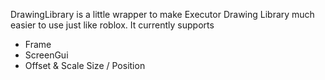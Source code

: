 DrawingLibrary is a little wrapper to make Executor Drawing Library much easier to use just like roblox.
It currently supports
- Frame
- ScreenGui
- Offset & Scale Size / Position